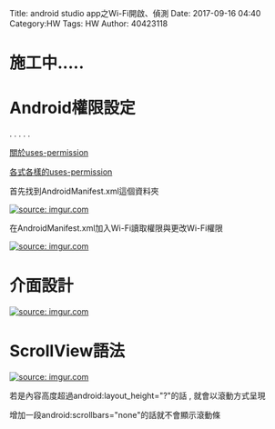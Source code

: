 Title: android studio app之Wi-Fi開啟、偵測
Date: 2017-09-16 04:40
Category:HW
Tags: HW
Author: 40423118


施工中.....
===
<!-- PELICAN_END_SUMMARY -->




Android權限設定
===
.
.
.
.
.



<a href="https://developer.android.com/guide/topics/manifest/uses-permission-element.html">關於uses-permission</a>

<a href="http://joeshua.pixnet.net/blog/post/37037485-android-%E6%AC%8A%E9%99%90%E8%A8%AD%E5%AE%9A">各式各樣的uses-permission</a>



首先找到AndroidManifest.xml這個資料夾


<a href="https://imgur.com/pI7i9xG"><img src="https://i.imgur.com/pI7i9xG.png" title="source: imgur.com" /></a>

在AndroidManifest.xml加入Wi-Fi讀取權限與更改Wi-Fi權限


<a href="https://imgur.com/oJ7cheI"><img src="https://i.imgur.com/oJ7cheI.png" title="source: imgur.com" /></a>



介面設計
===


<a href="https://imgur.com/Nu10f7Q"><img src="https://i.imgur.com/Nu10f7Q.png" title="source: imgur.com" /></a>


ScrollView語法
===

<a href="https://imgur.com/ZqU1pJc"><img src="https://i.imgur.com/ZqU1pJc.png" title="source: imgur.com" /></a>


若是內容高度超過android:layout_height="?"的話 , 就會以滾動方式呈現

增加一段android:scrollbars="none"的話就不會顯示滾動條































































   














      


























